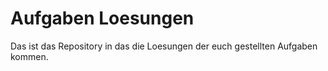 # Aufgaben Loesungen

Das ist das Repository in das die Loesungen der euch gestellten Aufgaben kommen.
